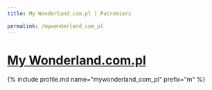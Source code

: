 ```yaml
---
title: My Wonderland.com.pl | Patromierz

permalink: /mywonderland_com_pl
---
```


# [My Wonderland.com.pl](https://patronite.pl/mywonderland_com_pl)

{% include profile.md name="mywonderland_com_pl" prefix="m" %}
